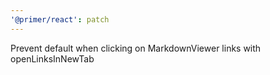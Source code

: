 ```yaml
---
'@primer/react': patch
---
```


Prevent default when clicking on MarkdownViewer links with openLinksInNewTab
